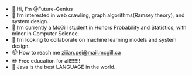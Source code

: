 - 👋 Hi, I’m @Future-Genius
- 👀 I’m interested in web crawling, graph algorithms(Ramsey theory), and system design.
- 🌱 I’m currently a McGill student in Honors Probability and Statistics, with minor in Computer Science.
- 💞️ I’m looking to collaborate on machine learning models and system design.
- 📫 How to reach me zijian.pei@mail.mcgill.ca      
- :sunglasses: Free education for all!!!!!!!
- 🐒 Java is the best LANGUAGE in the world..

<!---
Future-Genius/Future-Genius is a ✨ special ✨ repository because its `README.md` (this file) appears on your GitHub profile.
You can click the Preview link to take a look at your changes.
--->
